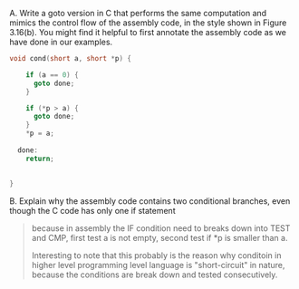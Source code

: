 A. Write a goto version in C that performs the same computation and mimics
the control flow of the assembly code, in the style shown in Figure 3.16(b).
You might find it helpful to first annotate the assembly code as we have done
in our examples.

```c
void cond(short a, short *p) {

    if (a == 0) {
      goto done;
    }

    if (*p > a) {
      goto done;
    }
    *p = a;
    
  done:
    return;
  
    
}

```

B. Explain why the assembly code contains two conditional branches, even
though the C code has only one if statement

> because in assembly the IF condition need to breaks down into TEST and CMP,
> first test a is not empty, second test if *p is smaller than a. 
>
> Interesting to note that this probably is the reason why conditoin in higher level
> programming level language is "short-circuit" in nature, because the
> conditions are break down and tested consecutively.